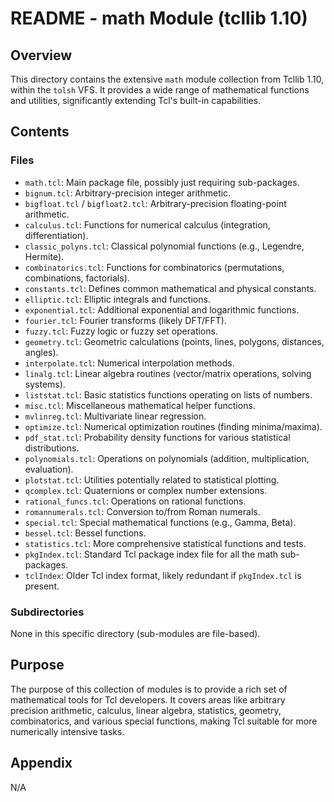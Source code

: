 # README - math Module (tcllib 1.10)

## Overview

This directory contains the extensive `math` module collection from Tcllib 1.10, within the `tolsh` VFS. It provides a wide range of mathematical functions and utilities, significantly extending Tcl's built-in capabilities.

## Contents

### Files

- `math.tcl`: Main package file, possibly just requiring sub-packages.
- `bignum.tcl`: Arbitrary-precision integer arithmetic.
- `bigfloat.tcl` / `bigfloat2.tcl`: Arbitrary-precision floating-point arithmetic.
- `calculus.tcl`: Functions for numerical calculus (integration, differentiation).
- `classic_polyns.tcl`: Classical polynomial functions (e.g., Legendre, Hermite).
- `combinatorics.tcl`: Functions for combinatorics (permutations, combinations, factorials).
- `constants.tcl`: Defines common mathematical and physical constants.
- `elliptic.tcl`: Elliptic integrals and functions.
- `exponential.tcl`: Additional exponential and logarithmic functions.
- `fourier.tcl`: Fourier transforms (likely DFT/FFT).
- `fuzzy.tcl`: Fuzzy logic or fuzzy set operations.
- `geometry.tcl`: Geometric calculations (points, lines, polygons, distances, angles).
- `interpolate.tcl`: Numerical interpolation methods.
- `linalg.tcl`: Linear algebra routines (vector/matrix operations, solving systems).
- `liststat.tcl`: Basic statistics functions operating on lists of numbers.
- `misc.tcl`: Miscellaneous mathematical helper functions.
- `mvlinreg.tcl`: Multivariate linear regression.
- `optimize.tcl`: Numerical optimization routines (finding minima/maxima).
- `pdf_stat.tcl`: Probability density functions for various statistical distributions.
- `polynomials.tcl`: Operations on polynomials (addition, multiplication, evaluation).
- `plotstat.tcl`: Utilities potentially related to statistical plotting.
- `qcomplex.tcl`: Quaternions or complex number extensions.
- `rational_funcs.tcl`: Operations on rational functions.
- `romannumerals.tcl`: Conversion to/from Roman numerals.
- `special.tcl`: Special mathematical functions (e.g., Gamma, Beta).
- `bessel.tcl`: Bessel functions.
- `statistics.tcl`: More comprehensive statistical functions and tests.
- `pkgIndex.tcl`: Standard Tcl package index file for all the math sub-packages.
- `tclIndex`: Older Tcl index format, likely redundant if `pkgIndex.tcl` is present.

### Subdirectories

None in this specific directory (sub-modules are file-based).

## Purpose

The purpose of this collection of modules is to provide a rich set of mathematical tools for Tcl developers. It covers areas like arbitrary precision arithmetic, calculus, linear algebra, statistics, geometry, combinatorics, and various special functions, making Tcl suitable for more numerically intensive tasks.

## Appendix

N/A 